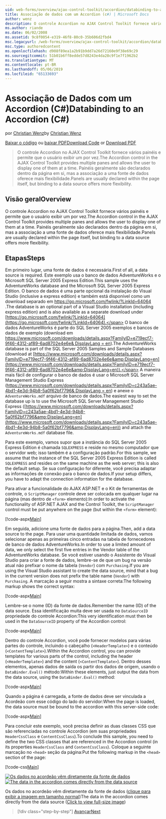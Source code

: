```yaml
---
uid: web-forms/overview/ajax-control-toolkit/accordion/databinding-to-an-accordion-cs
title: Associação de dados com um Accordion (c#) | Microsoft Docs
author: wenz
description: O controle Accordion no AJAX Control Toolkit fornece vários painéis e permite que o usuário exibir um por vez. Painéis são normalmente declaradas w...
ms.author: riande
ms.date: 06/02/2008
ms.assetid: 9c8f0054-e319-46f8-80c0-35b606d2fbd4
msc.legacyurl: /web-forms/overview/ajax-control-toolkit/accordion/databinding-to-an-accordion-cs
msc.type: authoredcontent
ms.openlocfilehash: d908f89ea1a2b91b9dd7a26d72160e9f38e69c29
ms.sourcegitcommit: 51b01b6ff8edde57d8243e4da28c9f1e7f1962b2
ms.translationtype: MT
ms.contentlocale: pt-BR
ms.lasthandoff: 05/06/2019
ms.locfileid: "65133693"
---
```

# <a name="databinding-to-an-accordion-c"></a><span data-ttu-id="30334-104">Associação de Dados com um Accordion (C#)</span><span class="sxs-lookup"><span data-stu-id="30334-104">Databinding to an Accordion (C#)</span></span>

<span data-ttu-id="30334-105">por [Christian Wenz](https://github.com/wenz)</span><span class="sxs-lookup"><span data-stu-id="30334-105">by [Christian Wenz](https://github.com/wenz)</span></span>

<span data-ttu-id="30334-106">[Baixar o código](http://download.microsoft.com/download/5/6/d/56d50cef-2011-4c8f-9891-7edc6dc57df9/Accordion1.cs.zip) ou [baixar PDF](http://download.microsoft.com/download/6/7/1/6718d452-ff89-4d3f-a90e-c74ec2d636a3/accordion1CS.pdf)</span><span class="sxs-lookup"><span data-stu-id="30334-106">[Download Code](http://download.microsoft.com/download/5/6/d/56d50cef-2011-4c8f-9891-7edc6dc57df9/Accordion1.cs.zip) or [Download PDF](http://download.microsoft.com/download/6/7/1/6718d452-ff89-4d3f-a90e-c74ec2d636a3/accordion1CS.pdf)</span></span>

> <span data-ttu-id="30334-107">O controle Accordion no AJAX Control Toolkit fornece vários painéis e permite que o usuário exibir um por vez.</span><span class="sxs-lookup"><span data-stu-id="30334-107">The Accordion control in the AJAX Control Toolkit provides multiple panes and allows the user to display one of them at a time.</span></span> <span data-ttu-id="30334-108">Painéis geralmente são declarados dentro da página em si, mas a associação a uma fonte de dados oferece mais flexibilidade.</span><span class="sxs-lookup"><span data-stu-id="30334-108">Panels are usually declared within the page itself, but binding to a data source offers more flexibility.</span></span>

## <a name="overview"></a><span data-ttu-id="30334-109">Visão geral</span><span class="sxs-lookup"><span data-stu-id="30334-109">Overview</span></span>

<span data-ttu-id="30334-110">O controle Accordion no AJAX Control Toolkit fornece vários painéis e permite que o usuário exibir um por vez.</span><span class="sxs-lookup"><span data-stu-id="30334-110">The Accordion control in the AJAX Control Toolkit provides multiple panes and allows the user to display one of them at a time.</span></span> <span data-ttu-id="30334-111">Painéis geralmente são declarados dentro da página em si, mas a associação a uma fonte de dados oferece mais flexibilidade.</span><span class="sxs-lookup"><span data-stu-id="30334-111">Panels are usually declared within the page itself, but binding to a data source offers more flexibility.</span></span>

## <a name="steps"></a><span data-ttu-id="30334-112">Etapas</span><span class="sxs-lookup"><span data-stu-id="30334-112">Steps</span></span>

<span data-ttu-id="30334-113">Em primeiro lugar, uma fonte de dados é necessária.</span><span class="sxs-lookup"><span data-stu-id="30334-113">First of all, a data source is required.</span></span> <span data-ttu-id="30334-114">Este exemplo usa o banco de dados AdventureWorks e o Microsoft SQL Server 2005 Express Edition.</span><span class="sxs-lookup"><span data-stu-id="30334-114">This sample uses the AdventureWorks database and the Microsoft SQL Server 2005 Express Edition.</span></span> <span data-ttu-id="30334-115">O banco de dados é uma parte opcional da instalação do Visual Studio (inclusive a express edition) e também está disponível como um download separado em [ https://go.microsoft.com/fwlink/?LinkId=64064 ](https://go.microsoft.com/fwlink/?LinkId=64064).</span><span class="sxs-lookup"><span data-stu-id="30334-115">The database is an optional part of a Visual Studio installation (including express edition) and is also available as a separate download under [https://go.microsoft.com/fwlink/?LinkId=64064](https://go.microsoft.com/fwlink/?LinkId=64064).</span></span> <span data-ttu-id="30334-116">O banco de dados AdventureWorks é parte do SQL Server 2005 exemplos e bancos de dados de exemplo (download em [ https://www.microsoft.com/downloads/details.aspx?FamilyID=e719ecf7-9f46-4312-af89-6ad8702e4e6e&amp; DisplayLang = en](https://www.microsoft.com/downloads/details.aspx?FamilyID=e719ecf7-9f46-4312-af89-6ad8702e4e6e&amp;DisplayLang=en)).</span><span class="sxs-lookup"><span data-stu-id="30334-116">The AdventureWorks database is part of the SQL Server 2005 Samples and Sample Databases (download at [https://www.microsoft.com/downloads/details.aspx?FamilyID=e719ecf7-9f46-4312-af89-6ad8702e4e6e&amp;DisplayLang=en](https://www.microsoft.com/downloads/details.aspx?FamilyID=e719ecf7-9f46-4312-af89-6ad8702e4e6e&amp;DisplayLang=en)).</span></span> <span data-ttu-id="30334-117">A maneira mais fácil de configurar o banco de dados é usar o Microsoft SQL Server Management Studio Express ([https://www.microsoft.com/downloads/details.aspx?FamilyID=c243a5ae-4bd1-4e3d-94b8-5a0f62bf7796&amp; DisplayLang = en](https://www.microsoft.com/downloads/details.aspx?FamilyID=c243a5ae-4bd1-4e3d-94b8-5a0f62bf7796&amp;DisplayLang=en)) e anexe o `AdventureWorks.mdf` arquivo de banco de dados.</span><span class="sxs-lookup"><span data-stu-id="30334-117">The easiest way to set the database up is to use the Microsoft SQL Server Management Studio Express ([https://www.microsoft.com/downloads/details.aspx?FamilyID=c243a5ae-4bd1-4e3d-94b8-5a0f62bf7796&amp;DisplayLang=en](https://www.microsoft.com/downloads/details.aspx?FamilyID=c243a5ae-4bd1-4e3d-94b8-5a0f62bf7796&amp;DisplayLang=en)) and attach the `AdventureWorks.mdf` database file.</span></span>

<span data-ttu-id="30334-118">Para este exemplo, vamos supor que a instância do SQL Server 2005 Express Edition é chamada `SQLEXPRESS` e reside no mesmo computador que o servidor web; isso também é a configuração padrão.</span><span class="sxs-lookup"><span data-stu-id="30334-118">For this sample, we assume that the instance of the SQL Server 2005 Express Edition is called `SQLEXPRESS` and resides on the same machine as the web server; this is also the default setup.</span></span> <span data-ttu-id="30334-119">Se sua configuração for diferente, você precisa adaptar as informações de conexão para o banco de dados.</span><span class="sxs-lookup"><span data-stu-id="30334-119">If your setup differs, you have to adapt the connection information for the database.</span></span>

<span data-ttu-id="30334-120">Para ativar a funcionalidade do AJAX ASP.NET e o Kit de ferramentas de controle, o `ScriptManager` controle deve ser colocada em qualquer lugar na página (mas dentro de `<form>` elemento):</span><span class="sxs-lookup"><span data-stu-id="30334-120">In order to activate the functionality of ASP.NET AJAX and the Control Toolkit, the `ScriptManager` control must be put anywhere on the page (but within the `<form>` element):</span></span>

[!code-aspx[Main](databinding-to-an-accordion-cs/samples/sample1.aspx)]

<span data-ttu-id="30334-121">Em seguida, adicione uma fonte de dados para a página.</span><span class="sxs-lookup"><span data-stu-id="30334-121">Then, add a data source to the page.</span></span> <span data-ttu-id="30334-122">Para usar uma quantidade limitada de dados, vamos selecionar apenas as primeiras cinco entradas na tabela de fornecedores de banco de dados AdventureWorks.</span><span class="sxs-lookup"><span data-stu-id="30334-122">In order to use a limited amount of data, we only select the first five entries in the Vendor table of the AdventureWorks database.</span></span> <span data-ttu-id="30334-123">Se você estiver usando o Assistente do Visual Studio para criar a fonte de dados, lembre-se de que um bug na versão atual não prefixar o nome da tabela (`Vendor`) com `Purchasing`.</span><span class="sxs-lookup"><span data-stu-id="30334-123">If you are using the Visual Studio assistant to create the data source, mind that a bug in the current version does not prefix the table name (`Vendor`) with `Purchasing`.</span></span> <span data-ttu-id="30334-124">A marcação a seguir mostra a sintaxe correta:</span><span class="sxs-lookup"><span data-stu-id="30334-124">The following markup shows the correct syntax:</span></span>

[!code-aspx[Main](databinding-to-an-accordion-cs/samples/sample2.aspx)]

<span data-ttu-id="30334-125">Lembre-se o nome (ID) da fonte de dados.</span><span class="sxs-lookup"><span data-stu-id="30334-125">Remember the name (ID) of the data source.</span></span> <span data-ttu-id="30334-126">Essa identificação muita deve ser usada no `DataSourceID` propriedade do controle Accordion:</span><span class="sxs-lookup"><span data-stu-id="30334-126">This very identification must then be used in the `DataSourceID` property of the Accordion control:</span></span>

[!code-aspx[Main](databinding-to-an-accordion-cs/samples/sample3.aspx)]

<span data-ttu-id="30334-127">Dentro do controle Accordion, você pode fornecer modelos para várias partes do controle, incluindo o cabeçalho (`<HeaderTemplate>`) e o conteúdo (`<ContentTemplate>`).</span><span class="sxs-lookup"><span data-stu-id="30334-127">Within the Accordion control, you can provide templates for various parts of the control, including the header (`<HeaderTemplate>`) and the content (`<ContentTemplate>`).</span></span> <span data-ttu-id="30334-128">Dentro desses elementos, apenas dados de saída os partir dos dados de origem, usando o `DataBinder.Eval()` método:</span><span class="sxs-lookup"><span data-stu-id="30334-128">Within these elements, just output the data from the data source, using the `DataBinder.Eval()` method:</span></span>

[!code-aspx[Main](databinding-to-an-accordion-cs/samples/sample4.aspx)]

<span data-ttu-id="30334-129">Quando a página é carregada, a fonte de dados deve ser vinculada a Acordeão com esse código do lado do servidor:</span><span class="sxs-lookup"><span data-stu-id="30334-129">When the page is loaded, the data source must be bound to the accordion with this server-side code:</span></span>

[!code-aspx[Main](databinding-to-an-accordion-cs/samples/sample5.aspx)]

<span data-ttu-id="30334-130">Para concluir este exemplo, você precisa definir as duas classes CSS que são referenciadas no controle Accordion (em suas propriedades `HeaderCssClass` e `ContentCssClass`).</span><span class="sxs-lookup"><span data-stu-id="30334-130">To conclude this sample, you need to define the two CSS classes that are referenced in the Accordion control (in its properties `HeaderCssClass` and `ContentCssClass`).</span></span> <span data-ttu-id="30334-131">Coloque a seguinte marcação no `<head>` seção da página:</span><span class="sxs-lookup"><span data-stu-id="30334-131">Put the following markup in the `<head>` section of the page:</span></span>

[!code-css[Main](databinding-to-an-accordion-cs/samples/sample6.css)]

<span data-ttu-id="30334-132">[![Os dados no acordeão vêm diretamente da fonte de dados](databinding-to-an-accordion-cs/_static/image2.png)](databinding-to-an-accordion-cs/_static/image1.png)</span><span class="sxs-lookup"><span data-stu-id="30334-132">[![The data in the accordion comes directly from the data source](databinding-to-an-accordion-cs/_static/image2.png)](databinding-to-an-accordion-cs/_static/image1.png)</span></span>

<span data-ttu-id="30334-133">Os dados no acordeão vêm diretamente da fonte de dados ([clique para exibir a imagem em tamanho normal](databinding-to-an-accordion-cs/_static/image3.png))</span><span class="sxs-lookup"><span data-stu-id="30334-133">The data in the accordion comes directly from the data source ([Click to view full-size image](databinding-to-an-accordion-cs/_static/image3.png))</span></span>

> [!div class="step-by-step"]
> [<span data-ttu-id="30334-134">Avançar</span><span class="sxs-lookup"><span data-stu-id="30334-134">Next</span></span>](dynamically-adding-an-accordion-pane-cs.md)
